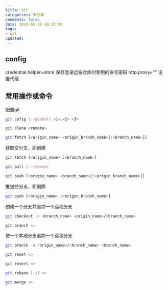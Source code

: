 ```yaml
---
title: git
categories: 未分类
comments: false
date: 2019-03-28 08:13:29
tags:
- git
updated:
---
```

## config
credential.helper=store 保存登录远端仓库时使用的账号密码
http.proxy="" 设置代理

## 常用操作或命令

配置git

```bash
git cofig [--global] <1>.<2> <3>
```

```bash
git clone <remote>
```

```bash
git fetch [<origin_name> <origin_branch_name>[:<branch_name>]]
```

获取空分支，即创建

```bash
git fetch [<origin_name> :<branch_name>]
```

```bash
git pull [--rebase]
```

```bash
git push [<origin_name> <branch_name>[:<origin_branch_name>]]
```

推送控分支，即删除

```bash
git push [<origin_name> :<origin_branch_name>]
```

创建一个分支并追踪一个远程分支

```bash
git checkout -b <branch_name> <origin_name>/<branch_name>
```

```bash
git branch <>
```

使一个本地分支追踪一个远程分支

```bash
git branch -u <origin_name>/<branch_name> <branch_name>
```

```bash
git reset <>
```

```bash
git revert <>
```

```bash
git rebase [-i] <>
```

```bash
git merge <>
```

